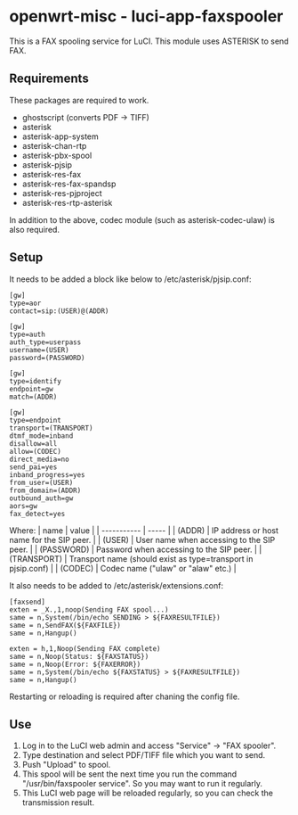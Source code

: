 # openwrt-misc - luci-app-faxspooler
This is a FAX spooling service for LuCI.
This module uses ASTERISK to send FAX.

## Requirements
These packages are required to work.

* ghostscript (converts PDF -> TIFF)
* asterisk
* asterisk-app-system
* asterisk-chan-rtp
* asterisk-pbx-spool
* asterisk-pjsip
* asterisk-res-fax
* asterisk-res-fax-spandsp
* asterisk-res-pjproject
* asterisk-res-rtp-asterisk

In addition to the above, codec module (such as asterisk-codec-ulaw) is also required.

## Setup

It needs to be added a block like below to /etc/asterisk/pjsip.conf:

```
[gw]
type=aor
contact=sip:(USER)@(ADDR)

[gw]
type=auth
auth_type=userpass
username=(USER)
password=(PASSWORD)

[gw]
type=identify
endpoint=gw
match=(ADDR)

[gw]
type=endpoint
transport=(TRANSPORT)
dtmf_mode=inband
disallow=all
allow=(CODEC)
direct_media=no
send_pai=yes
inband_progress=yes
from_user=(USER)
from_domain=(ADDR)
outbound_auth=gw
aors=gw
fax_detect=yes
```

Where:
| name        | value |
| ----------- | ----- |
| (ADDR)      | IP address or host name for the SIP peer. |
| (USER)      | User name when accessing to the SIP peer. | 
| (PASSWORD)  | Password when accessing to the SIP peer. |
| (TRANSPORT) | Transport name (should exist as type=transport in pjsip.conf) |
| (CODEC)     | Codec name ("ulaw" or "alaw" etc.) |

It also needs to be added to /etc/asterisk/extensions.conf:

```
[faxsend]
exten = _X.,1,noop(Sending FAX spool...)
same = n,System(/bin/echo SENDING > ${FAXRESULTFILE})
same = n,SendFAX(${FAXFILE})
same = n,Hangup()

exten = h,1,Noop(Sending FAX complete)
same = n,Noop(Status: ${FAXSTATUS})
same = n,Noop(Error: ${FAXERROR})
same = n,System(/bin/echo ${FAXSTATUS} > ${FAXRESULTFILE})
same = n,Hangup()
```

Restarting or reloading is required after chaning the config file.

## Use

1. Log in to the LuCI web admin and access "Service" -> "FAX spooler".
1. Type destination and select PDF/TIFF file which you want to send.
1. Push "Upload" to spool.
1. This spool will be sent the next time you run the command "/usr/bin/faxspooler service". So you may want to run it regularly.
1. This LuCI web page will be reloaded regularly, so you can check the transmission result.

